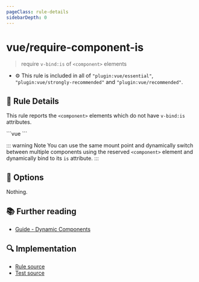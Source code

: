 ```yaml
---
pageClass: rule-details
sidebarDepth: 0
---
```

# vue/require-component-is
> require `v-bind:is` of `<component>` elements

- :gear: This rule is included in all of `"plugin:vue/essential"`, `"plugin:vue/strongly-recommended"` and `"plugin:vue/recommended"`.

## :book: Rule Details

This rule reports the `<component>` elements which do not have `v-bind:is` attributes.


<eslint-code-block :rules="{'vue/require-component-is': ['error']}">
```vue
<template>
  <!-- ✓ GOOD -->
  <component :is="type"/>
  <component v-bind:is="type"/>

  <!-- ✗ BAD -->
  <component/>
  <component is="type"/>
</template>
```
</eslint-code-block>

::: warning Note
You can use the same mount point and dynamically switch between multiple components using the reserved `<component>` element and dynamically bind to its `is` attribute.
:::


## :wrench: Options

Nothing.

## :books: Further reading

- [Guide - Dynamic Components](https://vuejs.org/v2/guide/components.html#Dynamic-Components)

## :mag: Implementation

- [Rule source](https://github.com/vuejs/eslint-plugin-vue/blob/master/lib/rules/require-component-is.js)
- [Test source](https://github.com/vuejs/eslint-plugin-vue/blob/master/tests/lib/rules/require-component-is.js)
